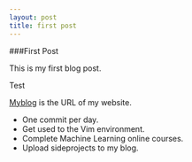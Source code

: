 ```yaml
---
layout: post
title: first post
---
```


###First Post

This is my first blog post. 

Test

[Myblog](http://jingyumarcellee.github.io/) is the URL of my website. 

* One commit per day.
* Get used to the Vim environment.
* Complete Machine Learning online courses.
* Upload sideprojects to my blog.
   